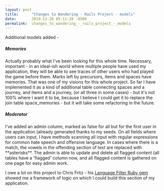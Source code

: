 ```yaml
---
layout: post
title:      "Changes to Wandering - Rails Project - models"
date:       2019-12-20 05:11:28 -0500
permalink:  changes_to_wandering_-_rails_project_-_models
---
```



Additional models added -

##### Memories
Actually probably what I've been looking for this whole time. Necessary, important - in an ideal-ish world where multiple people have used my application, they will be able to see traces of other users who had played the game before them. Marks left by precursors, items and spaces have memories. That was one of my visions for this whole project. So far I have implemented it as a kind of additional table connecting spaces and a journey, and items and a journey, (or all three in some cases) - but it's not 100% where I want it to be, because I believe I could get it to replace the join table space_memories - but it will take some refactoring in the future.

##### Moderator
I've added an admin column, marked as false for all but for the first user in the application (already generated thanks to my seeds. On all fields where users can input, I have methods scanning all input with regular expressions for common hate speech and offensive language. In cases where there is a match, the vowels in the offending section of text are replaced with \*\*asterisks\*\*. The admin is able to update and delete all flagged content (all tables have a 'flagged' column now, and all flagged content is gathered on one page for easy admin work.

I owe a lot on this project to Chris Fritz - his [Language Filter Ruby gem](https://github.com/chrisvfritz/language_filter) showed me a framework of logic on which I could build this section of my application.
